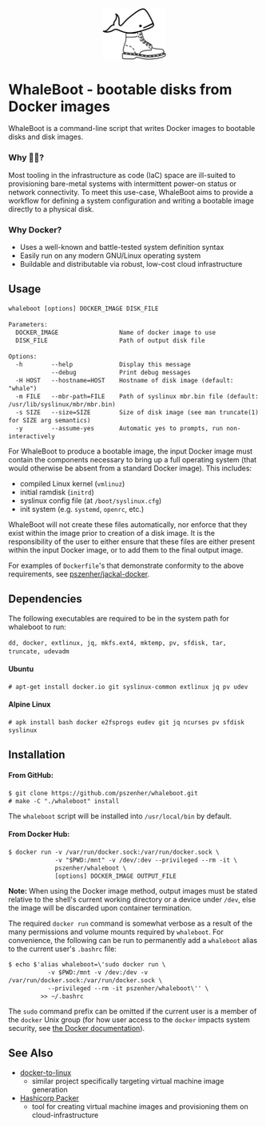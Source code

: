 <div align="center">
  <img src=".logo.svg" width="25%" alt="WhaleBoot logo"/>
</div>

# WhaleBoot - bootable disks from Docker images

WhaleBoot is a command-line script that writes Docker images to bootable disks and disk images.


### Why :whale::boot:?
Most tooling in the infrastructure as code (IaC) space are ill-suited to provisioning bare-metal systems with intermittent power-on status or network connectivity.  To meet this use-case, WhaleBoot aims to provide a workflow for defining a system configuration and writing a bootable image directly to a physical disk.

### Why Docker?
- Uses a well-known and battle-tested system definition syntax
- Easily run on any modern GNU/Linux operating system
- Buildable and distributable via robust, low-cost cloud infrastructure

## Usage
[@@@]:usage-start
```
whaleboot [options] DOCKER_IMAGE DISK_FILE

Parameters:
  DOCKER_IMAGE                 Name of docker image to use
  DISK_FILE                    Path of output disk file

Options:
  -h        --help             Display this message
            --debug            Print debug messages
  -H HOST   --hostname=HOST    Hostname of disk image (default: "whale")
  -m FILE   --mbr-path=FILE    Path of syslinux mbr.bin file (default: /usr/lib/syslinux/mbr/mbr.bin)
  -s SIZE   --size=SIZE        Size of disk image (see man truncate(1) for SIZE arg semantics)
  -y        --assume-yes       Automatic yes to prompts, run non-interactively
```
[@@@]:usage-end

For WhaleBoot to produce a bootable image, the input Docker image must contain the components necessary to bring up a full operating system (that would otherwise be absent from a standard Docker image).  This includes:
- compiled Linux kernel (`vmlinuz`)
- initial ramdisk (`initrd`)
- syslinux config file (at `/boot/syslinux.cfg`)
- init system (e.g. `systemd`, `openrc`, etc.)

WhaleBoot will not create these files automatically, nor enforce that they exist within the image prior to creation of a disk image.  It is the responsibility of the user to either ensure that these files are either present within the input Docker image, or to add them to the final output image.

For examples of `Dockerfile`'s that demonstrate conformity to the above requirements, see [pszenher/jackal-docker](https://github.com/pszenher/jackal-docker).

## Dependencies
The following executables are required to be in the system path for whaleboot to run:

`dd, docker, extlinux, jq, mkfs.ext4, mktemp, pv, sfdisk, tar, truncate, udevadm`

#### Ubuntu
```
# apt-get install docker.io git syslinux-common extlinux jq pv udev 
```

#### Alpine Linux
```
# apk install bash docker e2fsprogs eudev git jq ncurses pv sfdisk syslinux
```

## Installation

#### From GitHub:
```
$ git clone https://github.com/pszenher/whaleboot.git
# make -C "./whaleboot" install
```
The `whaleboot` script will be installed into `/usr/local/bin` by default.

#### From Docker Hub:
```
$ docker run -v /var/run/docker.sock:/var/run/docker.sock \
             -v "$PWD:/mnt" -v /dev/:dev --privileged --rm -it \
             pszenher/whaleboot \
             [options] DOCKER_IMAGE OUTPUT_FILE
```
**Note:** When using the Docker image method, output images must be stated relative to the shell's current working directory or a device under `/dev`, else the image will be discarded upon container termination.

The required `docker run` command is somewhat verbose as a result of the many permissions and volume mounts required by `whaleboot`.  For convenience, the following can be run to permanently add a `whaleboot` alias to the current user's `.bashrc` file:
```
$ echo $'alias whaleboot=\'sudo docker run \
           -v $PWD:/mnt -v /dev:/dev -v /var/run/docker.sock:/var/run/docker.sock \
           --privileged --rm -it pszenher/whaleboot\'' \
         >> ~/.bashrc
```
The `sudo` command prefix can be omitted if the current user is a member of the `docker` Unix group (for how user access to the `docker` impacts system security, see [the Docker documentation](https://docs.docker.com/engine/security/#docker-daemon-attack-surface)).

## See Also
- [docker-to-linux](https://github.com/iximiuz/docker-to-linux)
    - similar project specifically targeting virtual machine image generation
- [Hashicorp Packer](https://github.com/hashicorp/packer)
    - tool for creating virtual machine images and provisioning them on cloud-infrastructure
